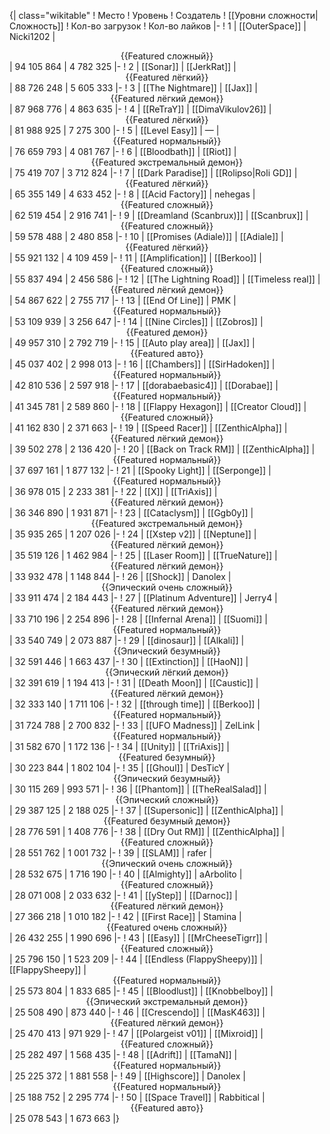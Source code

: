 {| class="wikitable"
! Место
! Уровень
! Создатель
! [[Уровни сложности|Сложность]]
! Кол-во загрузок
! Кол-во лайков
|-
! 1
| [[OuterSpace]]
| Nicki1202
| <center>{{Featured сложный}}</center>
| 94 105 864
| 4 782 325
|-
! 2
| [[Sonar]]
| [[JerkRat]]
| <center>{{Featured лёгкий}}</center>
| 88 726 248
| 5 605 333
|-
! 3
| [[The Nightmare]]
| [[Jax]]
| <center>{{Featured лёгкий демон}}</center>
| 87 968 776
| 4 863 635
|-
! 4
| [[ReTraY]]
| [[DimaVikulov26]]
| <center>{{Featured лёгкий}}</center>
| 81 988 925
| 7 275 300
|-
! 5
| [[Level Easy]]
| —
| <center>{{Featured нормальный}}</center>
| 76 659 793
| 4 081 767
|-
! 6
| [[Bloodbath]]
| [[Riot]]
| <center>{{Featured экстремальный демон}}</center>
| 75 419 707
| 3 712 824
|-
! 7
| [[Dark Paradise]]
| [[Rolipso|Roli GD]]
| <center>{{Featured лёгкий}}</center>
| 65 355 149
| 4 633 452
|-
! 8
| [[Acid Factory]]
| nehegas
| <center>{{Featured сложный}}</center>
| 62 519 454
| 2 916 741
|-
! 9
| [[Dreamland (Scanbrux)]]
| [[Scanbrux]]
| <center>{{Featured сложный}}</center>
| 59 578 488
| 2 480 858
|-
! 10
| [[Promises (Adiale)]]
| [[Adiale]]
| <center>{{Featured лёгкий}}</center>
| 55 921 132
| 4 109 459
|-
! 11
| [[Amplification]]
| [[Berkoo]]
| <center>{{Featured сложный}}</center>
| 55 837 494
| 2 456 586
|-
! 12
| [[The Lightning Road]]
| [[Timeless real]]
| <center>{{Featured лёгкий демон}}</center>
| 54 867 622
| 2 755 717
|-
! 13
| [[End Of Line]]
| PMK
| <center>{{Featured нормальный}}</center>
| 53 109 939
| 3 256 647
|-
! 14
| [[Nine Circles]]
| [[Zobros]]
| <center>{{Featured демон}}</center>
| 49 957 310
| 2 792 719
|-
! 15
| [[Auto play area]]
| [[Jax]]
| <center>{{Featured авто}}</center>
| 45 037 402
| 2 998 013
|-
! 16
| [[Chambers]]
| [[SirHadoken]]
| <center>{{Featured нормальный}}</center>
| 42 810 536
| 2 597 918
|-
! 17
| [[dorabaebasic4]]
| [[Dorabae]]
| <center>{{Featured нормальный}}</center>
| 41 345 781
| 2 589 860
|-
! 18
| [[Flappy Hexagon]]
| [[Creator Cloud]]
| <center>{{Featured сложный}}</center>
| 41 162 830
| 2 371 663
|-
! 19
| [[Speed Racer]]
| [[ZenthicAlpha]]
| <center>{{Featured лёгкий демон}}</center>
| 39 502 278
| 2 136 420
|-
! 20
| [[Back on Track RM]]
| [[ZenthicAlpha]]
| <center>{{Featured нормальный}}</center>
| 37 697 161
| 1 877 132
|-
! 21
| [[Spooky Light]]
| [[Serponge]]
| <center>{{Featured нормальный}}</center>
| 36 978 015
| 2 233 381
|-
! 22
| [[X]]
| [[TriAxis]]
| <center>{{Featured лёгкий демон}}</center>
| 36 346 890
| 1 931 871
|-
! 23
| [[Cataclysm]]
| [[Ggb0y]]
| <center>{{Featured экстремальный демон}}</center>
| 35 935 265
| 1 207 026
|-
! 24
| [[Xstep v2]]
| [[Neptune]]
| <center>{{Featured лёгкий демон}}</center>
| 35 519 126
| 1 462 984
|-
! 25
| [[Laser Room]]
| [[TrueNature]]
| <center>{{Featured лёгкий демон}}</center>
| 33 932 478
| 1 148 844
|-
! 26
| [[Shock]]
| Danolex
| <center>{{Эпический очень сложный}}</center>
| 33 911 474
| 2 184 443
|-
! 27
| [[Platinum Adventure]]
| Jerry4
| <center>{{Featured лёгкий демон}}</center>
| 33 710 196
| 2 254 896
|-
! 28
| [[Infernal Arena]]
| [[Suomi]]
| <center>{{Featured нормальный}}</center>
| 33 540 749
| 2 073 887
|-
! 29
| [[dinosaur]]
| [[Alkali]]
| <center>{{Эпический безумный}}</center>
| 32 591 446
| 1 663 437
|-
! 30
| [[Extinction]]
| [[HaoN]]
| <center>{{Эпический лёгкий демон}}</center>
| 32 391 619
| 1 194 413
|-
! 31
| [[Death Moon]]
| [[Caustic]]
| <center>{{Featured лёгкий демон}}</center>
| 32 333 140
| 1 711 106
|-
! 32
| [[through time]]
| [[Berkoo]]
| <center>{{Featured нормальный}}</center>
| 31 724 788
| 2 700 832
|-
! 33
| [[UFO Madness]]
| ZelLink
| <center>{{Featured нормальный}}</center>
| 31 582 670
| 1 172 136
|-
! 34
| [[Unity]]
| [[TriAxis]]
| <center>{{Featured безумный}}</center>
| 30 223 844
| 1 802 104
|-
! 35
| [[Ghoul]]
| DesTicY
| <center>{{Эпический безумный}}</center>
| 30 115 269
| 993 571
|-
! 36
| [[Phantom]]
| [[TheRealSalad]]
| <center>{{Эпический сложный}}</center>
| 29 387 125
| 2 188 025
|-
! 37
| [[Supersonic]]
| [[ZenthicAlpha]]
| <center>{{Featured безумный демон}}</center>
| 28 776 591
| 1 408 776
|-
! 38
| [[Dry Out RM]]
| [[ZenthicAlpha]]
| <center>{{Featured сложный}}</center>
| 28 551 762
| 1 001 732
|-
! 39
| [[SLAM]]
| rafer
| <center>{{Эпический очень сложный}}</center>
| 28 532 675
| 1 716 190
|-
! 40
| [[Almighty]]
| aArbolito
| <center>{{Featured сложный}}</center>
| 28 071 008
| 2 033 632
|-
! 41
| [[yStep]]
| [[Darnoc]]
| <center>{{Featured лёгкий демон}}</center>
| 27 366 218
| 1 010 182
|-
! 42
| [[First Race]]
| Stamina
| <center>{{Featured очень сложный}}</center>
| 26 432 255
| 1 990 696
|-
! 43
| [[Easy]]
| [[MrCheeseTigrr]]
| <center>{{Featured сложный}}</center>
| 25 796 150
| 1 523 209
|-
! 44
| [[Endless (FlappySheepy)]]
| [[FlappySheepy]]
| <center>{{Featured нормальный}}</center>
| 25 573 804
| 1 833 685
|-
! 45
| [[Bloodlust]]
| [[Knobbelboy]]
| <center>{{Эпический экстремальный демон}}</center>
| 25 508 490
| 873 440
|-
! 46
| [[Crescendo]]
| [[MasK463]]
| <center>{{Featured лёгкий демон}}</center>
| 25 470 413
| 971 929
|-
! 47
| [[Polargeist v01]]
| [[Mixroid]]
| <center>{{Featured сложный}}</center>
| 25 282 497
| 1 568 435
|-
! 48
| [[Adrift]]
| [[TamaN]]
| <center>{{Featured нормальный}}</center>
| 25 225 372
| 1 881 558
|-
! 49
| [[Highscore]]
| Danolex
| <center>{{Featured нормальный}}</center>
| 25 188 752
| 2 295 774
|-
! 50
| [[Space Travel]]
| Rabbitical
| <center>{{Featured авто}}</center>
| 25 078 543
| 1 673 663
|}
